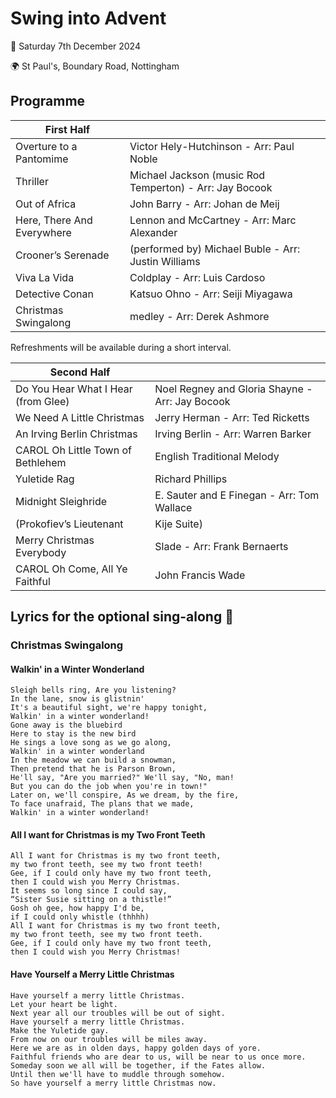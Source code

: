 # Swing into Advent
:date: Saturday 7th December 2024

:earth_africa: St Paul's, Boundary Road, Nottingham

## Programme

| First Half | |
|---|---|
|Overture to a Pantomime| Victor Hely-Hutchinson - Arr: Paul Noble|
|Thriller| Michael Jackson (music Rod Temperton) - Arr: Jay Bocook|
|Out of Africa| John Barry - Arr: Johan de Meij|
|Here, There And Everywhere| Lennon and McCartney - Arr: Marc Alexander|
|Crooner’s Serenade| (performed by) Michael Buble - Arr: Justin Williams|
|Viva La Vida| Coldplay - Arr: Luis Cardoso|
|Detective Conan| Katsuo Ohno - Arr: Seiji Miyagawa|
|Christmas Swingalong| medley - Arr: Derek Ashmore|

Refreshments will be available during a short interval.

| Second Half | |
|---|---|
|Do You Hear What I Hear (from Glee)| Noel Regney and Gloria Shayne - Arr: Jay Bocook|
|We Need A Little Christmas| Jerry Herman - Arr: Ted Ricketts|
|An Irving Berlin Christmas| Irving Berlin - Arr: Warren Barker|
|CAROL Oh Little Town of Bethlehem| English Traditional Melody|
|Yuletide Rag| Richard Phillips|
|Midnight Sleighride| E. Sauter and E Finegan - Arr: Tom Wallace|
|(Prokofiev’s Lieutenant| Kije Suite)|
|Merry Christmas Everybody| Slade - Arr: Frank Bernaerts|
|CAROL Oh Come, All Ye Faithful| John Francis Wade |

## Lyrics for the optional sing-along :santa:

### Christmas Swingalong

#### Walkin' in a Winter Wonderland
```
Sleigh bells ring, Are you listening?
In the lane, snow is glistnin'
It's a beautiful sight, we're happy tonight,
Walkin' in a winter wonderland!
Gone away is the bluebird
Here to stay is the new bird
He sings a love song as we go along,
Walkin' in a winter wonderland
In the meadow we can build a snowman,
Then pretend that he is Parson Brown,
He'll say, "Are you married?" We'll say, "No, man!
But you can do the job when you're in town!"
Later on, we'll conspire, As we dream, by the fire,
To face unafraid, The plans that we made,
Walkin' in a winter wonderland!
```

#### All I want for Christmas is my Two Front Teeth
```
All I want for Christmas is my two front teeth,
my two front teeth, see my two front teeth!
Gee, if I could only have my two front teeth,
then I could wish you Merry Christmas.
It seems so long since I could say,
“Sister Susie sitting on a thistle!”
Gosh oh gee, how happy I'd be,
if I could only whistle (thhhh)
All I want for Christmas is my two front teeth,
my two front teeth, see my two front teeth.
Gee, if I could only have my two front teeth,
then I could wish you Merry Christmas!
```

#### Have Yourself a Merry Little Christmas
```
Have yourself a merry little Christmas.
Let your heart be light.
Next year all our troubles will be out of sight.
Have yourself a merry little Christmas.
Make the Yuletide gay.
From now on our troubles will be miles away.
Here we are as in olden days, happy golden days of yore.
Faithful friends who are dear to us, will be near to us once more.
Someday soon we all will be together, if the Fates allow.
Until then we'll have to muddle through somehow.
So have yourself a merry little Christmas now.
```



